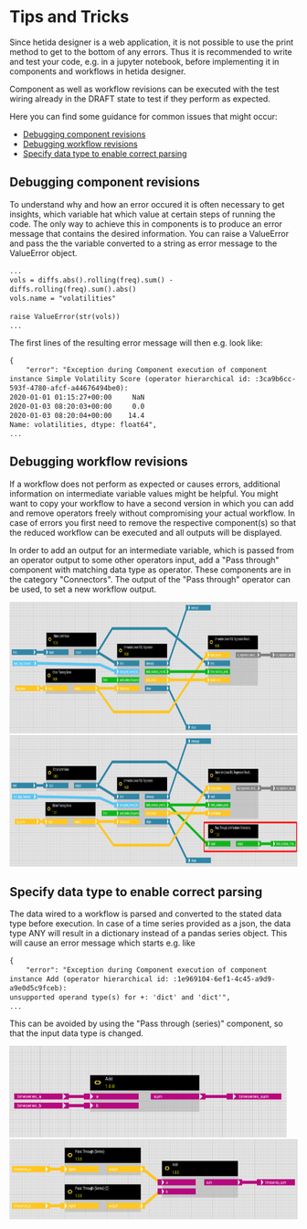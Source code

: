 # Tips and Tricks

Since hetida designer is a web application, it is not possible to use the print method to get to the bottom of any errors.
Thus it is recommended to write and test your code, e.g. in a jupyter notebook, before implementing it in components and workflows in hetida designer.

Component as well as workflow revisions can be executed with the test wiring already in the DRAFT state to test if they perform as expected.

Here you can find some guidance for common issues that might occur:

- [Debugging component revisions](#debugging-components)
- [Debugging workflow revisions](#debugging-workflows)
- [Specify data type to enable correct parsing](#data-type-parsing)

## <a name="debugging-components"></a> Debugging component revisions

To understand why and how an error occured it is often necessary to get insights, which variable hat which value at certain steps of running the code.
The only way to achieve this in components is to produce an error message that contains the desired information.
You can raise a ValueError and pass the the variable converted to a string as error message to the ValueError object.

```
...
vols = diffs.abs().rolling(freq).sum() - diffs.rolling(freq).sum().abs()
vols.name = "volatilities"

raise ValueError(str(vols))
...
```

The first lines of the resulting error message will then e.g. look like:

```
{
	"error": "Exception during Component execution of component instance Simple Volatility Score (operator hierarchical id: :3ca9b6cc-593f-4780-afcf-a44676494be0):
2020-01-01 01:15:27+00:00     NaN
2020-01-03 08:20:03+00:00     0.0
2020-01-03 08:20:04+00:00    14.4
Name: volatilities, dtype: float64",
...
```

## <a name="debugging-workflows"></a> Debugging workflow revisions

If a workflow does not perform as expected or causes errors, additional information on intermediate variable values might be helpful.
You might want to copy your workflow to have a second version in which you can add and remove operators freely without compromising your actual workflow.
In case of errors you first need to remove the respective component(s) so that the reduced workflow can be executed and all outputs will be displayed.

In order to add an output for an intermediate variable, which is passed from an operator output to some other operators input, add a "Pass through" component with matching data type as operator.
These components are in the category "Connectors".
The output of the "Pass through" operator can be used, to set a new workflow output.

<img src="./faq/workflow_without_debugging.png" height="230" width=1000>
<img src="./faq/workflow_debugging.png" height="230" width=1000>

## <a name="data-type-parsing"></a> Specify data type to enable correct parsing

The data wired to a workflow is parsed and converted to the stated data type before execution.
In case of a time series provided as a json, the data type ANY will result in a dictionary instead of a pandas series object.
This will cause an error message which starts e.g. like

```
{
	"error": "Exception during Component execution of component instance Add (operator hierarchical id: :1e969104-6ef1-4c45-a9d9-a9e0d5c9fceb):
unsupported operand type(s) for +: 'dict' and 'dict'",
...
```

This can be avoided by using the "Pass through (series)" component, so that the input data type is changed.

<img src="./faq/parsing_any.png" height="160" width=485>
<img src="./faq/parsing_series.png" height="140" width=730>

